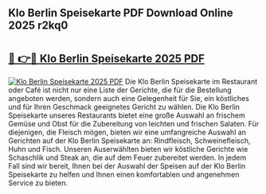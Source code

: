 ## Klo Berlin Speisekarte PDF Download Online 2025 r2kq0

# <h2><a href="http://gc5vxa.nevu.top/?p=Klo+Berlin+Speisekarte">🔗 👉🔴 Klo Berlin Speisekarte 2025 PDF</a></h2>

[![Klo Berlin Speisekarte 2025 PDF](https://i.imgur.com/dBaPXMq.png)](http://gc5vxa.nevu.top/?p=Klo+Berlin+Speisekarte)
Die Klo Berlin Speisekarte im Restaurant oder Café ist nicht nur eine Liste der Gerichte, die für die Bestellung angeboten werden, sondern auch eine Gelegenheit für Sie, ein köstliches und für Ihren Geschmack geeignetes Gericht zu wählen. Die Klo Berlin Speisekarte unseres Restaurants bietet eine große Auswahl an frischem Gemüse und Obst für die Zubereitung von leichten und frischen Salaten. Für diejenigen, die Fleisch mögen, bieten wir eine umfangreiche Auswahl an Gerichten auf der Klo Berlin Speisekarte an: Rindfleisch, Schweinefleisch, Huhn und Fisch. Unseren Auserwählten bieten wir köstliche Gerichte wie Schaschlik und Steak an, die auf dem Feuer zubereitet werden. In jedem Fall sind wir bereit, Ihnen bei der Auswahl der Speisen auf der Klo Berlin Speisekarte zu helfen und Ihnen einen komfortablen und angenehmen Service zu bieten.
